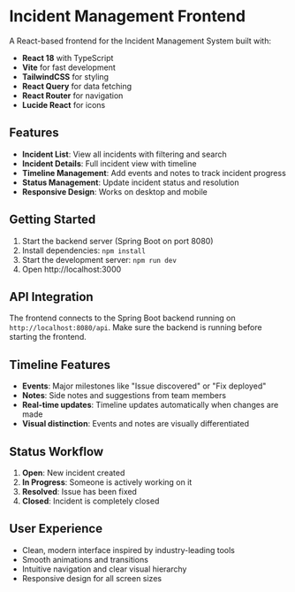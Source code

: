 # Incident Management Frontend

A React-based frontend for the Incident Management System built with:

- **React 18** with TypeScript
- **Vite** for fast development
- **TailwindCSS** for styling
- **React Query** for data fetching
- **React Router** for navigation
- **Lucide React** for icons

## Features

- **Incident List**: View all incidents with filtering and search
- **Incident Details**: Full incident view with timeline
- **Timeline Management**: Add events and notes to track incident progress
- **Status Management**: Update incident status and resolution
- **Responsive Design**: Works on desktop and mobile

## Getting Started

1. Start the backend server (Spring Boot on port 8080)
2. Install dependencies: `npm install`
3. Start the development server: `npm run dev`
4. Open http://localhost:3000

## API Integration

The frontend connects to the Spring Boot backend running on `http://localhost:8080/api`. Make sure the backend is running before starting the frontend.

## Timeline Features

- **Events**: Major milestones like "Issue discovered" or "Fix deployed"
- **Notes**: Side notes and suggestions from team members
- **Real-time updates**: Timeline updates automatically when changes are made
- **Visual distinction**: Events and notes are visually differentiated

## Status Workflow

1. **Open**: New incident created
2. **In Progress**: Someone is actively working on it
3. **Resolved**: Issue has been fixed
4. **Closed**: Incident is completely closed

## User Experience

- Clean, modern interface inspired by industry-leading tools
- Smooth animations and transitions
- Intuitive navigation and clear visual hierarchy
- Responsive design for all screen sizes
